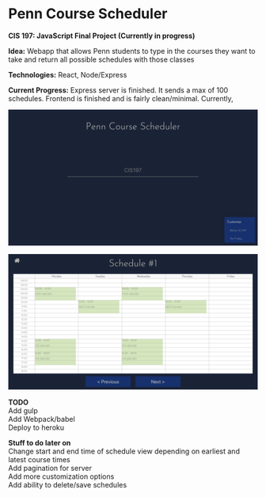 # Penn Course Scheduler

**CIS 197: JavaScript Final Project (Currently in progress)**

**Idea:** Webapp that allows Penn students to type in the courses they want to take and return all possible schedules with those classes

**Technologies:** React, Node/Express

**Current Progress:** Express server is finished. It sends a max of 100 schedules. Frontend is finished and is fairly clean/minimal. Currently,

![Search Screen](/media/home.png)

![Scheduler Screen](/media/schedule.png)

**TODO**  
Add gulp  
Add Webpack/babel  
Deploy to heroku

**Stuff to do later on**  
Change start and end time of schedule view depending on earliest and latest course times  
Add pagination for server  
Add more customization options  
Add ability to delete/save schedules
